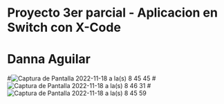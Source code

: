 # Proyecto 3er parcial - Aplicacion en Switch con X-Code
# Danna Aguilar 
#![Captura de Pantalla 2022-11-18 a la(s) 8 45 45](https://user-images.githubusercontent.com/69810489/202745547-abf2a50f-e95b-4bed-b04f-5c177bba2a27.png)
#![Captura de Pantalla 2022-11-18 a la(s) 8 46 31](https://user-images.githubusercontent.com/69810489/202745624-694d39e4-ace8-43ea-975e-b0f60775416a.png)
#![Captura de Pantalla 2022-11-18 a la(s) 8 45 59](https://user-images.githubusercontent.com/69810489/202745949-b7f8817f-787e-4c20-9737-ea33cc5fff21.png)


